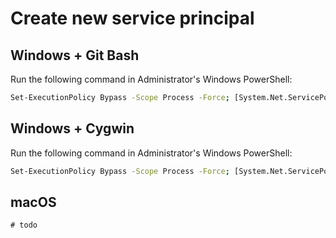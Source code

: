 # Create new service principal

## Windows + Git Bash

Run the following command in Administrator's Windows PowerShell:

```sh
Set-ExecutionPolicy Bypass -Scope Process -Force; [System.Net.ServicePointManager]::SecurityProtocol = [System.Net.ServicePointManager]::SecurityProtocol -bor 3072; iex ((New-Object System.Net.WebClient).DownloadString('https://raw.githubusercontent.com/hiryamada/create-sp/main/setup-git-bash.ps1'))
```

## Windows + Cygwin

Run the following command in Administrator's Windows PowerShell:

```sh
Set-ExecutionPolicy Bypass -Scope Process -Force; [System.Net.ServicePointManager]::SecurityProtocol = [System.Net.ServicePointManager]::SecurityProtocol -bor 3072; iex ((New-Object System.Net.WebClient).DownloadString('https://raw.githubusercontent.com/hiryamada/create-sp/main/setup-cygwin.ps1'))
```

## macOS

```
# todo
```

